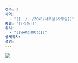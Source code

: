 ```yaml
---
갯수: 4
지역:
  - "[[../../ZONE/사무실|사무실]]"
종류: "[[식품]]"
위치:
  - "[[WAREHOUSE]]"
상세위치: 
설명:
---
```

![](http://192.168.50.22/devices/240821_IMG_0002.jpg)